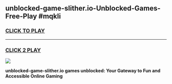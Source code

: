 
## unblocked-game-slither.io-Unblocked-Games-Free-Play #mqkli
<h3>
<a href="https://us.freeplayer.one?title=unblocked-game-slither.io&ref=9M">CLICK TO PLAY</a></h3>
<hr>

<h3>
<a href="https://us.freeplayer.one?title=unblocked-game-slither.io&ref=9M">CLICK 2 PLAY</a>
  
</h3>

<a href="https://us.freeplayer.one?title=unblocked-game-slither.io&ref=9M"><img src="https://clearcache.store/games.png"></a>


**unblocked-game-slither.io games unblocked: Your Gateway to Fun and Accessible Online Gaming**
